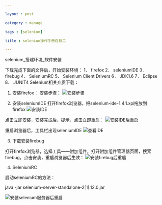 ```yaml
---

layout : post

category : manage

tags : [selenium]

title : selenium操作手册连载二

---
```






selenium_搭建环境_软件安装 

 
下载完成下面的文件后，开始安装环境：
1． firefox
2． seleniumIDE
3． firebug
4． SeleniumRC
5． Selenium Client Drivers
6． JDK1.6
7． Eclipse
8． JUNIT4
Selenium相关介质下载：

1. 安装firefox：
安装步骤：
![](http://pic.yupoo.com/charisma999_v/D2U1U6ff/f0Mvz.jpg "安装步骤")

2. 安装seleniumIDE
打开firefox浏览器，把selenium-ide-1.4.1.xpi拖放到firefox
![](http://pic.yupoo.com/charisma999_v/D2U1WvLS/Uropa.jpg "安装IDE")

点击立即安装，安装完成后，提示，点击立即重启：
![](http://pic.yupoo.com/charisma999_v/D2U1WlNJ/lWHs5.jpg "安装IDE后重启")

重启浏览器后，工具栏出现seleniumIDE
![](http://pic.yupoo.com/charisma999_v/D2U1W2Nt/wfNyO.jpg "查看IDE")

3. 下载安装firebug


打开firefox浏览器，选择工具――附加组件，打开附加组件管理器页面，搜索firebug，点击安装，重启浏览器后生效：
![](http://pic.yupoo.com/charisma999_v/D2U5o5h8/14eX6p.jpg "安装firebug后重启")

4. SeleniumRC


启动seleniumRC的方法：


java -jar selenium-server-standalone-2[1].12.0.jar

![](http://pic.yupoo.com/charisma999_v/D2UiWe4R/kxECX.jpg "安装selenium服务器后重启")